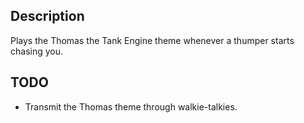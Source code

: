 ## Description
Plays the Thomas the Tank Engine theme whenever a thumper starts chasing you.

## TODO
* Transmit the Thomas theme through walkie-talkies.